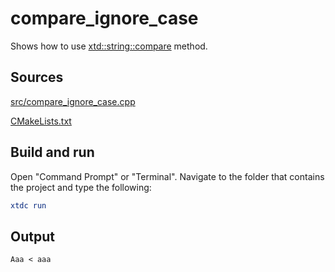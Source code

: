 # compare_ignore_case

Shows how to use [xtd::string::compare](https://gammasoft71.github.io/xtd/reference_guides/latest/classxtd_1_1string.html#addb0a2f5d602d354209cd0caadc877be) method.

## Sources

[src/compare_ignore_case.cpp](src/compare_ignore_case.cpp)

[CMakeLists.txt](CMakeLists.txt)

## Build and run

Open "Command Prompt" or "Terminal". Navigate to the folder that contains the project and type the following:

```cmake
xtdc run
```

## Output

```
Aaa < aaa
```
